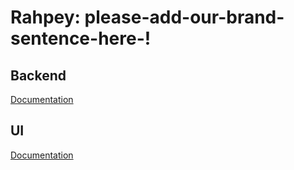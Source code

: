 Rahpey: please-add-our-brand-sentence-here-!
============================================

Backend
-------
[Documentation](backend/README.md)

UI
--
[Documentation](ui/README.md)
